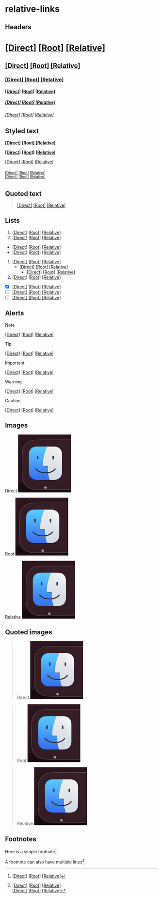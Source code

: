 # relative-links

<h2>Headers</h2>

# [[Direct]](https://github.com/drewsorg/relative-links/blob/main/folder/text.md) [[Root]](/folder/text.md) [[Relative]](./folder/text.md)
## [[Direct]](https://github.com/drewsorg/relative-links/blob/main/folder/text.md) [[Root]](/folder/text.md) [[Relative]](./folder/text.md)
### [[Direct]](https://github.com/drewsorg/relative-links/blob/main/folder/text.md) [[Root]](/folder/text.md) [[Relative]](./folder/text.md)
#### [[Direct]](https://github.com/drewsorg/relative-links/blob/main/folder/text.md) [[Root]](/folder/text.md) [[Relative]](./folder/text.md)
##### [[Direct]](https://github.com/drewsorg/relative-links/blob/main/folder/text.md) [[Root]](/folder/text.md) [[Relative]](./folder/text.md)
###### [[Direct]](https://github.com/drewsorg/relative-links/blob/main/folder/text.md) [[Root]](/folder/text.md) [[Relative]](./folder/text.md)

<h2>Styled text</h2>

**[[Direct]](https://github.com/drewsorg/relative-links/blob/main/folder/text.md)** **[[Root]](/folder/text.md)** **[[Relative]](./folder/text.md)**

__[[Direct]](https://github.com/drewsorg/relative-links/blob/main/folder/text.md)__ __[[Root]](/folder/text.md)__ __[[Relative]](./folder/text.md)__

~~[[Direct]](https://github.com/drewsorg/relative-links/blob/main/folder/text.md)~~ ~~[[Root]](/folder/text.md)~~ ~~[[Relative]](./folder/text.md)~~

<sub>[[Direct]](https://github.com/drewsorg/relative-links/blob/main/folder/text.md) [[Root]](/folder/text.md) [[Relative]](./folder/text.md)</sub> <br/>
<sup>[[Direct]](https://github.com/drewsorg/relative-links/blob/main/folder/text.md) [[Root]](/folder/text.md) [[Relative]](./folder/text.md)</sup>

<h2>Quoted text</h2>

> [[Direct]](https://github.com/drewsorg/relative-links/blob/main/folder/text.md) [[Root]](/folder/text.md) [[Relative]](./folder/text.md)


<h2>Lists</h2>

1. [[Direct]](https://github.com/drewsorg/relative-links/blob/main/folder/text.md) [[Root]](/folder/text.md) [[Relative]](./folder/text.md)
2. [[Direct]](https://github.com/drewsorg/relative-links/blob/main/folder/text.md) [[Root]](/folder/text.md) [[Relative]](./folder/text.md)

- [[Direct]](https://github.com/drewsorg/relative-links/blob/main/folder/text.md) [[Root]](/folder/text.md) [[Relative]](./folder/text.md)
- [[Direct]](https://github.com/drewsorg/relative-links/blob/main/folder/text.md) [[Root]](/folder/text.md) [[Relative]](./folder/text.md)

1. [[Direct]](https://github.com/drewsorg/relative-links/blob/main/folder/text.md) [[Root]](/folder/text.md) [[Relative]](./folder/text.md)
   - [[Direct]](https://github.com/drewsorg/relative-links/blob/main/folder/text.md) [[Root]](/folder/text.md) [[Relative]](./folder/text.md)
     - [[Direct]](https://github.com/drewsorg/relative-links/blob/main/folder/text.md) [[Root]](/folder/text.md) [[Relative]](./folder/text.md)
2. [[Direct]](https://github.com/drewsorg/relative-links/blob/main/folder/text.md) [[Root]](/folder/text.md) [[Relative]](./folder/text.md)

- [x] [[Direct]](https://github.com/drewsorg/relative-links/blob/main/folder/text.md) [[Root]](/folder/text.md) [[Relative]](./folder/text.md)
- [ ] [[Direct]](https://github.com/drewsorg/relative-links/blob/main/folder/text.md) [[Root]](/folder/text.md) [[Relative]](./folder/text.md)
- [ ] [[Direct]](https://github.com/drewsorg/relative-links/blob/main/folder/text.md) [[Root]](/folder/text.md) [[Relative]](./folder/text.md)

<h2>Alerts</h2>

> [!NOTE]
> [[Direct]](https://github.com/drewsorg/relative-links/blob/main/folder/text.md) [[Root]](/folder/text.md) [[Relative]](./folder/text.md)

> [!TIP]
> [[Direct]](https://github.com/drewsorg/relative-links/blob/main/folder/text.md) [[Root]](/folder/text.md) [[Relative]](./folder/text.md)

> [!IMPORTANT]
> [[Direct]](https://github.com/drewsorg/relative-links/blob/main/folder/text.md) [[Root]](/folder/text.md) [[Relative]](./folder/text.md)

> [!WARNING]
> [[Direct]](https://github.com/drewsorg/relative-links/blob/main/folder/text.md) [[Root]](/folder/text.md) [[Relative]](./folder/text.md)

> [!CAUTION]
> [[Direct]](https://github.com/drewsorg/relative-links/blob/main/folder/text.md) [[Root]](/folder/text.md) [[Relative]](./folder/text.md)

<h2>Images</h2>

Direct
![direct image](https://github.com/drewsorg/relative-links/blob/main/folder/Finder.png)

Root
![root image](/folder/Finder.png)

Relative
![relative image](./folder/Finder.png)

<h2>Quoted images</h2>

> Direct
> ![direct image](https://github.com/drewsorg/relative-links/blob/main/folder/Finder.png)

> Root
> ![root image](/folder/Finder.png)

> Relative
> ![relative image](./folder/Finder.png)

<h2>Footnotes</h2>

Here is a simple footnote[^1].

A footnote can also have multiple lines[^2].

[^1]: [[Direct]](https://github.com/drewsorg/relative-links/blob/main/folder/text.md) [[Root]](/folder/text.md) [[Relative]](./folder/text.md)
[^2]: [[Direct]](https://github.com/drewsorg/relative-links/blob/main/folder/text.md) [[Root]](/folder/text.md) [[Relative]](./folder/text.md) <br />
  [[Direct]](https://github.com/drewsorg/relative-links/blob/main/folder/text.md) [[Root]](/folder/text.md) [[Relative]](./folder/text.md)
